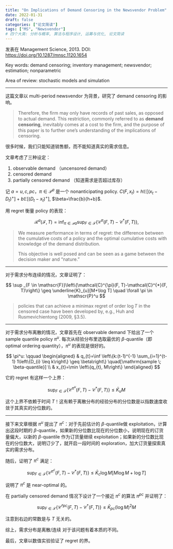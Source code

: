 ```yaml
---
title: "On Implications of Demand Censoring in the Newsvendor Problem"
date: 2022-01-31
draft: false
categories: ["论文简读"]
tags: ["MS", "Newsvendor"]
# 四个大类: 分析与概率, 算法与程序设计, 运筹与优化, 论文简读
---
```


发表在 Management Science, 2013. DOI: https://doi.org/10.1287/mnsc.1120.1654

Key words: demand censoring; inventory management; newsvendor; estimation; nonparametric

Area of review: stochastic models and simulation

---


这篇文章以 multi-period newsvendor 为背景，研究了 demand censoring 的影响。

> Therefore, the ﬁrm may only have records of past sales, as opposed to actual demand. This restriction, commonly referred to as **demand censoring**, inevitably comes at a cost to the ﬁrm, and the purpose of this paper is to further one’s understanding of the implications of censoring.

很多时候，我们只能知道销售额，而不能知道真实的需求信息。

文章考虑了三种设定：

1. observable demand （uncensored demand）
2. censored demand
3. partially censored demand （知道需求是否超过库存）

记 $a=u, c, pc$，$\pi \in \mathscr{P}^a$ 是一个 nonanticipating policy. $C\left(F, x_{t}\right)=h \mathbb{E}\left[\left(x_{t}-D_{t}\right)^{+}\right]+b \mathbb{E}\left[\left(D_{t}-x_{t}\right)^{+}\right]$, $\beta=\frac{b}{h+b}$.

用 regret 衡量 policy 的表现：

$$
\mathscr{R}^{a}(\mathscr{F}, T)=\inf _{\pi \in \mathscr{P} a} \sup _{F \in \mathscr{F}}\left\{\mathcal{C}^{\pi}(F, T)-\mathcal{C}^{*}(F, T)\right\},
$$

> We measure performance in terms of regret: the difference between the cumulative costs of a policy and the optimal cumulative costs with knowledge of the demand distribution.
> 
> This objective is well posed and can be seen as a game between the decision maker and “nature.”


---

对于需求分布连续的情况，文章证明了：

$$
\sup _{F \in \mathscr{F}}\left\{\mathcal{C}^{\pi}(F, T)-\mathcal{C}^{*}(F, T)\right\} \geq \underline{K}_{u}[M+\log T] \quad \forall \pi \in \mathscr{P}^u
$$

> policies that can achieve a minimax regret of order $\log T$ in the censored case have been developed by, e.g., Huh and Rusmevichientong (2009, §3.5).


---


对于需求分布离散的情况，文章首先在 observable demand 下给出了一个 sample quantile policy $\pi^u$. 每次从经验分布里选取最优的 $\beta$-quantile（即 optimal ordering quantity），$\pi^u$ 的表现是很好的。

$$
\pi^u: \qquad \begin{aligned}
    & q_{t}=\inf \left\{k:(t-1)^{-1} \sum_{i=1}^{t-1} 1\left\{D_{i} \leq k\right\} \geq \beta\right\} \quad[\mathrm{sample \; \beta-quantile}]  \\
    & x_{t}=\min \left\{q_{t}, M\right\}
\end{aligned}
$$


它的 regret 有这样一个上界：

$$
\sup _{F \in \mathscr{F}}\left\{\mathcal{C}^{\pi^{u}}(F, T)-\mathcal{C}^{*}(F, T)\right\} \leq \bar{K}_{u} M
$$

这个上界不依赖于时间 $T$！这有赖于离散分布的经验分布的分位数是以指数速度收敛于其真实的分位数的。

---


接下来文章根据 $\pi^u$ 提出了 $\pi^c$：对于先前估计的 $\beta$-quantile做 exploitation，计算出这段时期的 $\beta$-quantile，如果新的分位数比现在的分位数小，说明现在的订货量偏大，以新的 $\beta$-quantile 作为订货量继续 exploitation；如果新的分位数比现在的分位数大，说明订少了，就开启一段时间的 exploration，加大订货量探索真实的需求分布。


随后，证明了 $\pi^c$ 满足：

$$
\sup _{F \in \mathscr{F}}\left\{\mathcal{C}^{\pi^{c}}(F, T)-\mathcal{C}^{*}(F, T)\right\}  \leq \bar{K}_{c} \log M[M \log M+\log T]
$$

说明了 $\pi^c$ 是 near-optimal 的。

在 partially censored demand 情况下设计了一个接近 $\pi^c$ 的算法 $\pi^{pc}$ 并证明了：

$$
\sup _{F \in \mathscr{F}}\left\{\mathcal{C}^{\not^{p c}}(F, T)-\mathcal{C}^{*}(F, T)\right\} \leq \bar{K}_{p c}(\log M)^{2} M
$$

注意到右边的常数是与 $T$ 无关的。


综上，需求分布是离散/连续 对于该问题有着本质的不同。


最后，文章以数值实验验证了 regret 的界。
